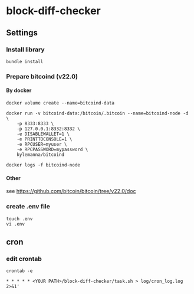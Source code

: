 # block-diff-checker

## Settings

### Install library
```shell
bundle install
```

### Prepare bitcoind (v22.0)

#### By docker

```shell
docker volume create --name=bitcoind-data
```
```shell
docker run -v bitcoind-data:/bitcoin/.bitcoin --name=bitcoind-node -d \
    -p 8333:8333 \
    -p 127.0.0.1:8332:8332 \
    -e DISABLEWALLET=1 \
    -e PRINTTOCONSOLE=1 \
    -e RPCUSER=myuser \
    -e RPCPASSWORD=mypassword \
    kylemanna/bitcoind
```

```shell
docker logs -f bitcoind-node
```

#### Other
see https://github.com/bitcoin/bitcoin/tree/v22.0/doc

### create .env file
```shell
touch .env
vi .env
```


## cron 

### edit crontab
```shell
crontab -e
```

```shell
* * * * * <YOUR PATH>/block-diff-checker/task.sh > log/cron_log.log 2>&1'
```
